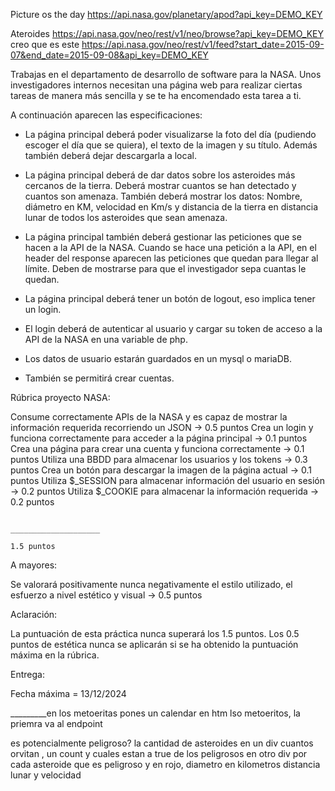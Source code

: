 Picture os the day 
https://api.nasa.gov/planetary/apod?api_key=DEMO_KEY

Ateroides
https://api.nasa.gov/neo/rest/v1/neo/browse?api_key=DEMO_KEY
creo que es este 
https://api.nasa.gov/neo/rest/v1/feed?start_date=2015-09-07&end_date=2015-09-08&api_key=DEMO_KEY


Trabajas en el departamento de desarrollo de software para la NASA.
Unos investigadores internos necesitan una página web para realizar ciertas tareas de manera más sencilla y se te ha encomendado esta tarea a ti.

A continuación aparecen las especificaciones:

- La página principal deberá poder visualizarse la foto del día (pudiendo escoger el día que se quiera), el texto de la imagen y su título. Además también deberá dejar descargarla a local.

- La página principal deberá de dar datos sobre los asteroides más cercanos de la tierra. Deberá mostrar cuantos se han detectado y cuantos son amenaza. También deberá mostrar los datos: Nombre, diámetro en KM, velocidad en Km/s y distancia de la tierra en distancia lunar de todos los asteroides que sean amenaza.

- La página principal también deberá gestionar las peticiones que se hacen a la API de la NASA. Cuando se hace una petición a la API, en el header del response aparecen las peticiones que quedan para llegar al límite. Deben de mostrarse para que el investigador sepa cuantas le quedan.

- La página principal deberá tener un botón de logout, eso implica tener un login.
- El login deberá de autenticar al usuario y cargar su token de acceso a la API de la NASA en una variable de php.
- Los datos de usuario estarán guardados en un mysql o mariaDB.
- También se permitirá crear cuentas.


Rúbrica proyecto NASA:

Consume correctamente APIs de la NASA y es capaz de mostrar la información requerida recorriendo un JSON 	->		0.5 puntos
Crea un login y funciona correctamente para acceder a la página principal 							->		0.1 puntos
Crea una página para crear una cuenta y funciona correctamente									->		0.1 puntos
Utiliza una BBDD para almacenar los usuarios y los tokens										->		0.3 puntos
Crea un botón para descargar la imagen de la página actual										->		0.1 puntos
Utiliza $_SESSION para almacenar información del usuario en sesión								->		0.2 puntos
Utiliza $_COOKIE para almacenar la información requerida										->		0.2 puntos

																				____________________
																						1.5 puntos


A mayores:

Se valorará positivamente nunca negativamente el estilo utilizado, el esfuerzo a nivel estético y visual		->		0.5 puntos


Aclaración:

La puntuación de esta práctica nunca superará los 1.5 puntos. Los 0.5 puntos de estética nunca se aplicarán si se ha obtenido la puntuación máxima en la rúbrica.

Entrega:

Fecha máxima = 13/12/2024


_________en los metoeritas pones un calendar en htm lso metoeritos, la priemra va al endpoint 

es potencialmente peligroso? 
la cantidad de asteroides
en un div cuantos orvitan , un count y cuales estan a true de los peligrosos
en otro div por cada asteroide que es peligroso y en rojo, diametro en kilometros distancia lunar y velocidad
